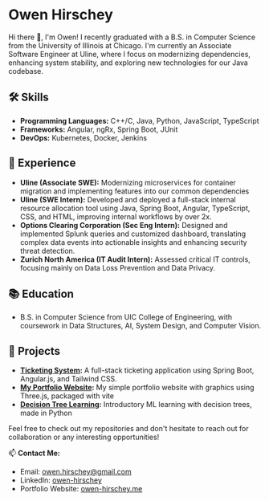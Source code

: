 # Owen Hirschey

Hi there 👋, I'm Owen! I recently graduated with a B.S. in Computer Science from the University of Illinois at Chicago. I'm currently an Associate Software Engineer at Uline, where I focus on modernizing dependencies, enhancing system stability, and exploring new technologies for our Java codebase.

## 🛠 Skills
- **Programming Languages:** C++/C, Java, Python, JavaScript, TypeScript
- **Frameworks:** Angular, ngRx, Spring Boot, JUnit
- **DevOps:** Kubernetes, Docker, Jenkins

## 💼 Experience
- **Uline (Associate SWE):** Modernizing microservices for container migration and implementing features into our common dependencies
- **Uline (SWE Intern):** Developed and deployed a full-stack internal resource allocation tool using Java, Spring Boot, Angular, TypeScript,
CSS, and HTML, improving internal workflows by over 2x.
- **Options Clearing Corporation (Sec Eng Intern):** Designed and implemented Splunk queries and customized dashboard, translating complex data events into
actionable insights and enhancing security threat detection.
- **Zurich North America (IT Audit Intern):** Assessed critical IT controls, focusing mainly on Data Loss Prevention and Data Privacy.

## 📚 Education
- B.S. in Computer Science from UIC College of Engineering, with coursework in Data Structures, AI, System Design, and Computer Vision.

## 🚀 Projects
- **[Ticketing System](https://github.com/oph0109/ticketing-system):** A full-stack ticketing application using Spring Boot, Angular.js, and Tailwind CSS.
- **[My Portfolio Website](https://github.com/oph0109/portfolio_website):** My simple portfolio website with graphics using Three.js, packaged with vite
- **[Decision Tree Learning](https://github.com/oph0109/decision-tree-learning):** Introductory ML learning with decision trees, made in Python

Feel free to check out my repositories and don't hesitate to reach out for collaboration or any interesting opportunities!

📫 **Contact Me:**
- Email: owen.hirschey@gmail.com
- LinkedIn: [owen-hirschey](https://linkedin.com/in/owen-hirschey-1aa8ba18a/)
- Portfolio Website: [owen-hirschey.me](http://owen-hirschey.me)

